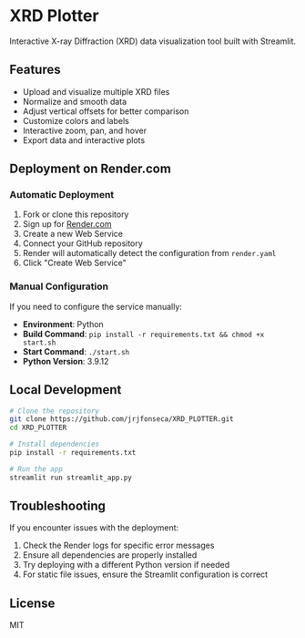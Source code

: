 # XRD Plotter

Interactive X-ray Diffraction (XRD) data visualization tool built with Streamlit.

## Features

- Upload and visualize multiple XRD files
- Normalize and smooth data
- Adjust vertical offsets for better comparison
- Customize colors and labels
- Interactive zoom, pan, and hover
- Export data and interactive plots

## Deployment on Render.com

### Automatic Deployment

1. Fork or clone this repository
2. Sign up for [Render.com](https://render.com/)
3. Create a new Web Service
4. Connect your GitHub repository
5. Render will automatically detect the configuration from `render.yaml`
6. Click "Create Web Service"

### Manual Configuration

If you need to configure the service manually:

- **Environment**: Python
- **Build Command**: `pip install -r requirements.txt && chmod +x start.sh`
- **Start Command**: `./start.sh`
- **Python Version**: 3.9.12

## Local Development

```bash
# Clone the repository
git clone https://github.com/jrjfonseca/XRD_PLOTTER.git
cd XRD_PLOTTER

# Install dependencies
pip install -r requirements.txt

# Run the app
streamlit run streamlit_app.py
```

## Troubleshooting

If you encounter issues with the deployment:

1. Check the Render logs for specific error messages
2. Ensure all dependencies are properly installed
3. Try deploying with a different Python version if needed
4. For static file issues, ensure the Streamlit configuration is correct

## License

MIT 